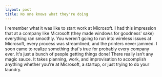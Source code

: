```yaml
---
layout: post
title: No one knows what they're doing
---
```


I remember what it was like to start work at Microsoft. I had this impression that at a company like Microsoft (they made windows for goodness' sake) everything ran smoothly. You weren't going to run into wireless issues at Microsoft, every process was streamlined, and the printers never jammed. I soon came to realize something that's true for probably every company ever. It's just a bunch of people getting things done! There really isn't any magic sauce. It takes planning, work, and improvisation to accomplish anything whether you're at Microsoft, a startup, or just trying to do your laundry.

